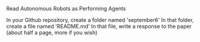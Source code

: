 Read Autonomous Robots as Performing Agents

In your Github repository, create a folder named 'september6'
In that folder, create a file named 'README.md'
In that file, write a response to the paper (about half a page, more if you wish)

